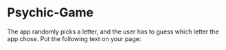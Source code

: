 # Psychic-Game
 The app randomly picks a letter, and the user has to guess which letter the app chose. Put the following text on your page:
